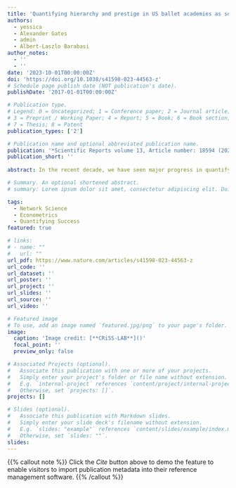 ```yaml
---
title: 'Quantifying hierarchy and prestige in US ballet academies as social predictors of career success'
authors:
  - yessica
  - Alexander Gates
  - admin
  - Albert-Laszlo Barabasi
author_notes:
  - ''
  - ''
date: '2023-10-01T00:00:00Z'
doi: 'https://doi.org/10.1038/s41598-023-44563-z'
# Schedule page publish date (NOT publication's date).
publishDate: '2017-01-01T00:00:00Z'

# Publication type.
# Legend: 0 = Uncategorized; 1 = Conference paper; 2 = Journal article;
# 3 = Preprint / Working Paper; 4 = Report; 5 = Book; 6 = Book section;
# 7 = Thesis; 8 = Patent
publication_types: ['2']

# Publication name and optional abbreviated publication name.
publication: '*Scientific Reports volume 13, Article number: 18594 (2023) '
publication_short: ''
 
abstract: In the recent decade, we have seen major progress in quantifying the behaviors and the impact of scientists, resulting in a quantitative toolset capable of monitoring and predicting the career patterns of the profession. It is unclear, however, if this toolset applies to other creative domains beyond the sciences. In particular, while performance in the arts has long been difficult to quantify objectively, research suggests that professional networks and prestige of affiliations play a similar role to those observed in science, hence they can reveal patterns underlying successful careers. To test this hypothesis, here we focus on ballet, as it allows us to investigate in a quantitative fashion the interplay of individual performance, institutional prestige, and network effects. We analyze data on competition outcomes from 6363 ballet students affiliated with 1603 schools in the United States, who participated in the Youth America Grand Prix (YAGP) between 2000 and 2021. Through multiple logit models and matching experiments, we provide evidence that schools’ strategic network position bridging between communities captures social prestige and predicts the placement of students into jobs in ballet companies. This work reveals the importance of institutional prestige on career success in ballet and showcases the potential of network science approaches to provide quantitative viewpoints for the professional development of careers beyond science.

# Summary. An optional shortened abstract.
# summary: Lorem ipsum dolor sit amet, consectetur adipiscing elit. Duis posuere tellus ac convallis placerat. Proin tincidunt magna sed ex sollicitudin condimentum.

tags:
  - Network Science
  - Econometrics
  - Quantifying Success
featured: true

# links:
# - name: ""
#   url: ""
url_pdf: https://www.nature.com/articles/s41598-023-44563-z
url_code: ''
url_dataset: ''
url_poster: ''
url_project: ''
url_slides: ''
url_source: ''
url_video: ''

# Featured image
# To use, add an image named `featured.jpg/png` to your page's folder.
image:
  caption: 'Image credit: [**CRiSS-LAB**]()'
  focal_point: ''
  preview_only: false

# Associated Projects (optional).
#   Associate this publication with one or more of your projects.
#   Simply enter your project's folder or file name without extension.
#   E.g. `internal-project` references `content/project/internal-project/index.md`.
#   Otherwise, set `projects: []`.
projects: []

# Slides (optional).
#   Associate this publication with Markdown slides.
#   Simply enter your slide deck's filename without extension.
#   E.g. `slides: "example"` references `content/slides/example/index.md`.
#   Otherwise, set `slides: ""`.
slides:
---
```


{{% callout note %}}
Click the _Cite_ button above to demo the feature to enable visitors to import publication metadata into their reference management software.
{{% /callout %}}

<!-- Supplementary notes can be added here, including [code and math](https://wowchemy.com/docs/content/writing-markdown-latex/). -->
